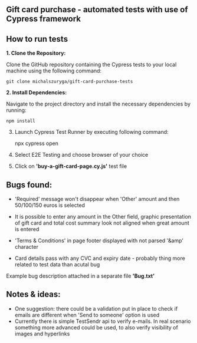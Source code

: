 ## **Gift card purchase - automated tests with use of Cypress framework**

## How to run tests
**1. Clone the Repository:**

Clone the GitHub repository containing the Cypress tests to your local machine using the following command: 

    git clone michalszuryga/gift-card-purchase-tests

**2. Install Dependencies:**

Navigate to the project directory and install the necessary dependencies by running:

    npm install

3. Launch Cypress Test Runner by executing following command: 

    npx cypress open

4. Select E2E Testing and choose browser of your choice

5. Click on **'buy-a-gift-card-page.cy.js'** test file

  

## Bugs found:

- 'Required' message won't disappear when 'Other' amount and then 50/100/150 euros is selected

- It is possible to enter any amount in the Other field, graphic presentation of gift card and total cost summary look not aligned when great amount is entered

- 'Terms &amp; Conditions' in page footer displayed with not parsed '&amp' character

- Card details pass with any CVC and expiry date - probably thing more related to test data than acutal bug

Example bug description attached in a separate file **'Bug.txt'**

  
  

## Notes & ideas:

- One suggestion: there could be a validation put in place to check if emails are different when 'Send to someone' option is used
- Currently there is simple TestSendr api to verify e-mails. In real scenario something more advanced could be used, to also verify visibility of images and hyperlinks
